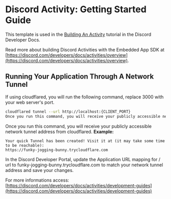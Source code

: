 # Discord Activity: Getting Started Guide

This template is used in the [Building An Activity](https://discord.com/developers/docs/activities/building-an-activity) tutorial in the Discord Developer Docs.

Read more about building Discord Activities with the Embedded App SDK at [https://discord.com/developers/docs/activities/overview](https://discord.com/developers/docs/activities/overview).

## Running Your Application Through A Network Tunnel
If using cloudflared, you will run the following command, replace 3000 with your web server's port.

```bash
cloudflared tunnel --url http://localhost:{CLIENT_PORT}
Once you run this command, you will receive your publicly accessible network tunnel address from cloudflared.
```

Once you run this command, you will receive your publicly accessible network tunnel address from cloudflared.
**Example:**
```
Your quick Tunnel has been created! Visit it at (it may take some time to be reachable):
https://funky-jogging-bunny.trycloudflare.com
```
In the Discord Developer Portal, update the Application URL mapping for / url to funky-jogging-bunny.trycloudflare.com to match your network tunnel address and save your changes.

For more informations access: [https://discord.com/developers/docs/activities/development-guides](https://discord.com/developers/docs/activities/development-guides)
